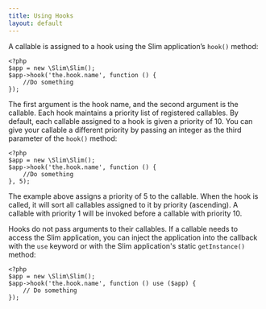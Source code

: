 ```yaml
---
title: Using Hooks
layout: default
---
```


A callable is assigned to a hook using the Slim application’s `hook()` method:

    <?php
    $app = new \Slim\Slim();
    $app->hook('the.hook.name', function () {
        //Do something
    });

The first argument is the hook name, and the second argument is the callable. Each hook maintains a priority
list of registered callables. By default, each callable assigned to a hook is given a priority of 10. You can give
your callable a different priority by passing an integer as the third parameter of the `hook()` method:

    <?php
    $app = new \Slim\Slim();
    $app->hook('the.hook.name', function () {
        //Do something
    }, 5);

The example above assigns a priority of 5 to the callable. When the hook is called, it will sort all callables
assigned to it by priority (ascending). A callable with priority 1 will be invoked before a callable with priority 10.

Hooks do not pass arguments to their callables. If a callable needs to access the Slim application, you can inject
the application into the callback with the `use` keyword or with the Slim application's static `getInstance()` method:

    <?php
    $app = new \Slim\Slim();
    $app->hook('the.hook.name', function () use ($app) {
        // Do something
    });

